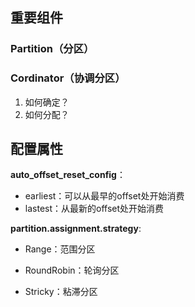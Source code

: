 ## 重要组件

### Partition（分区）



### Cordinator（协调分区）

1. 如何确定？
2. 如何分配？



## 配置属性

**auto_offset_reset_config**：

- earliest：可以从最早的offset处开始消费
- lastest：从最新的offset处开始消费

**partition.assignment.strategy**:

- Range：范围分区

- RoundRobin：轮询分区
- Stricky：粘滞分区